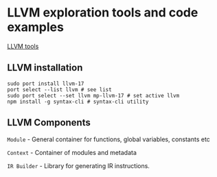 # LLVM exploration tools and code examples

[LLVM tools](./docs/TOOLS.md)

## LLVM installation

```shell
sudo port install llvm-17
port select --list llvm # see list
sudo port select --set llvm mp-llvm-17 # set active llvm
npm install -g syntax-cli # syntax-cli utility
```

## LLVM Components

`Module` - General container for functions, global variables, constants etc

`Context` - Container of modules and metadata

`IR Builder` - Library for generating IR instructions.
